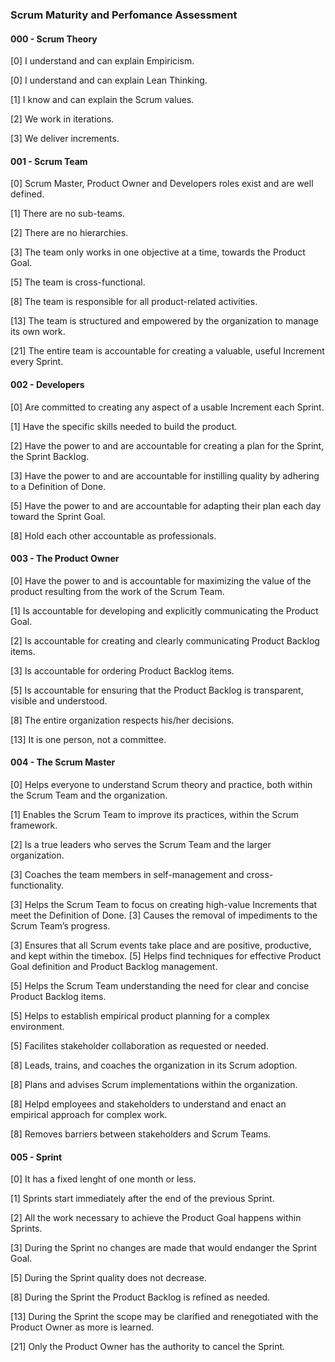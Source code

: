 
### Scrum Maturity and Perfomance Assessment

#### 000 - Scrum Theory

[0] I understand and can explain Empiricism.

[0] I understand and can explain Lean Thinking.

[1] I know and can explain the Scrum values.

[2] We work in iterations.

[3] We deliver increments.


#### 001 - Scrum Team

[0] Scrum Master, Product Owner and Developers roles exist and are well defined.

[1] There are no sub-teams.

[2] There are no hierarchies.

[3] The team only works in one objective at a time, towards the Product Goal.

[5] The team is cross-functional.

[8]  The team is responsible for all product-related activities.

[13]  The team is structured and empowered by the organization to manage its own work.

[21] The entire team is accountable for creating a valuable, useful Increment every Sprint.


#### 002 - Developers

[0] Are committed to creating any aspect of a usable Increment each Sprint.

[1] Have the specific skills needed to build the product.

[2] Have the power to and are accountable for creating a plan for the Sprint, the Sprint Backlog.

[3] Have the power to and are accountable for instilling quality by adhering to a Definition of Done.

[5] Have the power to and are accountable for adapting their plan each day toward the Sprint Goal.

[8] Hold each other accountable as professionals.


#### 003 - The Product Owner

[0] Have the power to and is accountable for maximizing the value of the product resulting from the work of the Scrum Team.

[1] Is accountable for developing and explicitly communicating the Product Goal.

[2] Is accountable for creating and clearly communicating Product Backlog items.

[3] Is accountable for ordering Product Backlog items.

[5] Is accountable for ensuring that the Product Backlog is transparent, visible and understood.

[8] The entire organization respects his/her decisions.

[13] It is one person, not a committee. 

    
#### 004 - The Scrum Master

[0] Helps everyone to understand Scrum theory and practice, both within the Scrum Team and the organization.

[1] Enables the Scrum Team to improve its practices, within the Scrum framework.

[2] Is a true leaders who serves the Scrum Team and the larger organization.

[3] Coaches the team members in self-management and cross-functionality.

[3] Helps the Scrum Team to focus on creating high-value Increments that meet the Definition of Done.
[3] Causes the removal of impediments to the Scrum Team’s progress.

[3] Ensures that all Scrum events take place and are positive, productive, and kept within the timebox.
[5] Helps find techniques for effective Product Goal definition and Product Backlog management.

[5] Helps the Scrum Team understanding the need for clear and concise Product Backlog items.

[5] Helps to establish empirical product planning for a complex environment.

[5] Facilites stakeholder collaboration as requested or needed.

[8] Leads, trains, and coaches the organization in its Scrum adoption.

[8] Plans and advises Scrum implementations within the organization.

[8] Helpd employees and stakeholders to understand and enact an empirical approach for complex work.

[8] Removes barriers between stakeholders and Scrum Teams.

#### 005 - Sprint

[0] It has a fixed lenght of one month or less.

[1] Sprints start immediately after the end of the previous Sprint.

[2] All the work necessary to achieve the Product Goal happens within Sprints.

[3] During the Sprint no changes are made that would endanger the Sprint Goal.

[5] During the Sprint quality does not decrease.

[8] During the Sprint  the Product Backlog is refined as needed.

[13] During the Sprint  the scope may be clarified and renegotiated with the Product Owner as more is learned.

[21] Only the Product Owner has the authority to cancel the Sprint.
